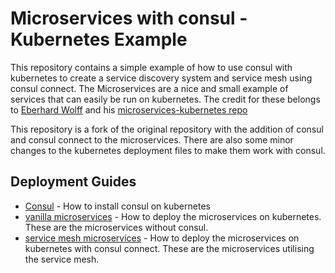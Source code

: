 # Microservices with consul - Kubernetes Example

This repository contains a simple example of how to use consul with kubernetes to create a service discovery system and
service mesh using consul connect. The Microservices are a nice and small example of services that can easily be run on 
kubernetes. The credit for these belongs to [Eberhard Wolff](https://github.com/ewolff) and his 
[microservices-kubernetes repo](https://github.com/ewolff/microservice-kubernetes)

This repository is a fork of the original repository with the addition of consul and consul connect to the microservices.
There are also some minor changes to the kubernetes deployment files to make them work with consul.

## Deployment Guides
* [Consul](consul-setup/README.md) - How to install consul on kubernetes
* [vanilla microservices](microservices-vanilla-k8/README.md) - How to deploy the microservices on kubernetes. These are the 
  microservices without consul.
* [service mesh microservices](microservices-consul-k8/README.md) - How to deploy the microservices on kubernetes with consul 
  connect. These are the microservices utilising the service mesh.